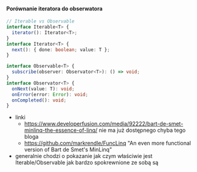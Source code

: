 #### Porównanie iteratora do obserwatora

```typescript
// Iterable vs Observable
interface Iterable<T> {
  iterator(): Iterator<T>;
}
interface Iterator<T> {
  next(): { done: boolean; value: T };
}

interface Observable<T> {
  subscribe(observer: Observator<T>): () => void;
}
interface Observator<T> {
  onNext(value: T): void;
  onError(error: Error): void;
  onCompleted(): void;
}
```

- linki
  - https://www.developerfusion.com/media/92222/bart-de-smet-minlinq-the-essence-of-linq/ nie ma już dostępnego chyba tego bloga
  - https://github.com/markrendle/FuncLinq "An even more functional version of Bart de Smet's MinLinq"
- generalnie chodzi o pokazanie jak czym właściwie jest Iterable/Observable jak bardzo spokrewnione ze sobą są
